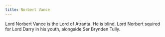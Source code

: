 ```yaml
---
title: Norbert Vance
---
```


Lord Norbert Vance is the Lord of Atranta. He is blind. Lord Norbert squired for Lord Darry in his youth, alongside Ser Brynden Tully. 


